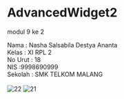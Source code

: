 # AdvancedWidget2
modul 9 ke 2

Nama : Nasha Salsabila Destya Ananta <br>
Kelas : XI RPL 2 <br>
No Urut : 18 <br>
NIS :9998690999 <br>
Sekolah : SMK TELKOM MALANG<br><br>
![22](https://cloud.githubusercontent.com/assets/22131446/21592212/2d3e5056-d13e-11e6-9735-8e393654bb0c.png)
![21](https://cloud.githubusercontent.com/assets/22131446/21592213/2d676cd4-d13e-11e6-8956-979408c4765b.png)
